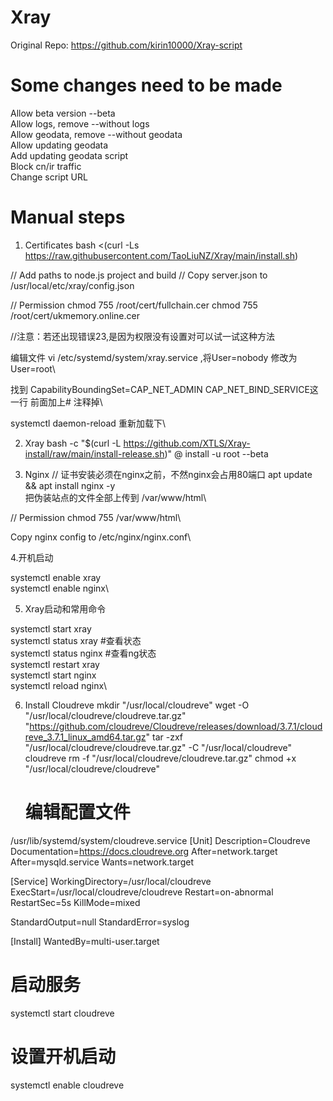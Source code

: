 # Xray

Original Repo: https://github.com/kirin10000/Xray-script

# Some changes need to be made
Allow beta version --beta\
Allow logs, remove --without logs\
Allow geodata, remove --without geodata\
Allow updating geodata\
Add updating geodata script\
Block cn/ir traffic\
Change script URL


# Manual steps

1. Certificates
bash <(curl -Ls https://raw.githubusercontent.com/TaoLiuNZ/Xray/main/install.sh)

// Add paths to node.js project and build
// Copy server.json to /usr/local/etc/xray/config.json

// Permission
chmod 755 /root/cert/fullchain.cer
chmod 755 /root/cert/ukmemory.online.cer

//注意：若还出现错误23,是因为权限没有设置对可以试一试这种方法

编辑文件 vi /etc/systemd/system/xray.service ,将User=nobody 修改为User=root\

找到 CapabilityBoundingSet=CAP_NET_ADMIN CAP_NET_BIND_SERVICE这一行 前面加上# 注释掉\

systemctl daemon-reload 重新加载下\

2. Xray
bash -c "$(curl -L https://github.com/XTLS/Xray-install/raw/main/install-release.sh)" @ install -u root --beta

3. Nginx
// 证书安装必须在nginx之前，不然nginx会占用80端口
apt update && apt install nginx -y\
把伪装站点的文件全部上传到 /var/www/html\

// Permission
chmod 755 /var/www/html\

Copy nginx config to /etc/nginx/nginx.conf\

4.开机启动

 systemctl enable xray\
 systemctl enable nginx\


5. Xray启动和常用命令

 systemctl start xray\
 systemctl status xray #查看状态\
 systemctl status nginx #查看ng状态\
 systemctl restart xray\
 systemctl start nginx\
 systemctl reload nginx\
 
 6. Install Cloudreve
 mkdir "/usr/local/cloudreve"
 wget -O "/usr/local/cloudreve/cloudreve.tar.gz" "https://github.com/cloudreve/Cloudreve/releases/download/3.7.1/cloudreve_3.7.1_linux_amd64.tar.gz"
 tar -zxf "/usr/local/cloudreve/cloudreve.tar.gz" -C "/usr/local/cloudreve" cloudreve
 rm -f "/usr/local/cloudreve/cloudreve.tar.gz"
 chmod +x "/usr/local/cloudreve/cloudreve"
 
    # 编辑配置文件
   /usr/lib/systemd/system/cloudreve.service
   [Unit]
   Description=Cloudreve
   Documentation=https://docs.cloudreve.org
   After=network.target
   After=mysqld.service
   Wants=network.target

   [Service]
   WorkingDirectory=/usr/local/cloudreve
   ExecStart=/usr/local/cloudreve/cloudreve
   Restart=on-abnormal
   RestartSec=5s
   KillMode=mixed

   StandardOutput=null
   StandardError=syslog

   [Install]
   WantedBy=multi-user.target

   # 启动服务
  systemctl start cloudreve

  # 设置开机启动
  systemctl enable cloudreve
